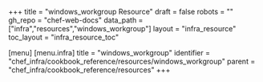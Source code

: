 +++
title = "windows_workgroup Resource"
draft = false
robots = ""
gh_repo = "chef-web-docs"
data_path = ["infra","resources","windows_workgroup"]
layout = "infra_resource"
toc_layout = "infra_resource_toc"

[menu]
  [menu.infra]
    title = "windows_workgroup"
    identifier = "chef_infra/cookbook_reference/resources/windows_workgroup"
    parent = "chef_infra/cookbook_reference/resources"
+++

<!-- The contents of this page are automatically generated from the windows_workgroup.yaml file in the data directory. -->
<!-- To suggest a change, edit the https://github.com/chef/chef/blob/main/lib/chef/resource/windows_workgroup.rb file
      and submit a pull request to the https://github.com/chef/chef repository. -->

